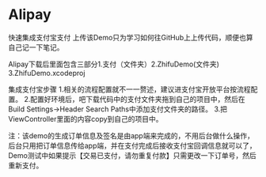 # Alipay
快速集成支付宝支付
上传该Demo只为学习如何往GitHub上上传代码，顺便也算自己记一下笔记。


Alipay下载后里面包含三部分1.支付（文件夹）2.ZhifuDemo(文件夹) 3.ZhifuDemo.xcodeproj

集成支付宝步骤
1.相关的流程配置就不一一赘述，建议进支付宝开放平台按流程配置。
2.配置好环境后，吧下载代码中的支付文件夹拖到自己的项目中，然后在Build Settings->Header Search Paths中添加支付文件夹的路径。
3.把ViewController里面的内容copy到自己的项目中。

注：该demo的生成订单信息及签名是由app端来完成的，不用后台做什么操作，后台只用把订单信息传给app端，并在支付完成后接收支付宝回调信息就可以了，Demo测试中如果提示【交易已支付，请勿重复付款】只需更改一下订单号，然后重新支付。
